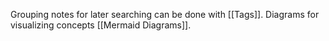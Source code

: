 Grouping notes for later searching can be done with [[Tags]].
Diagrams for visualizing concepts [[Mermaid Diagrams]].
